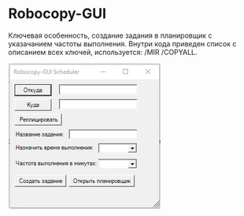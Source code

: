 # Robocopy-GUI
Ключевая особенность, создание задания в планировщик с указачанием частоты выполнения. Внутри кода приведен список с описанием всех ключей, используется: /MIR /COPYALL.

![Image alt](https://github.com/Lifailon/robocopy-gui/blob/rsa/Interface.jpg)
